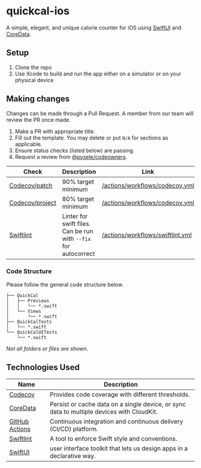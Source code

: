 # quickcal-ios

A simple, elegant, and unique calorie counter for iOS using [SwiftUI](https://developer.apple.com/xcode/swiftui/) and [CoreData](https://developer.apple.com/documentation/coredata).

## Setup

1. Clone the repo
2. Use Xcode to build and run the app either on a simulator or on your physical device

## Making changes

Changes can be made through a Pull Request. A member from our team will review the PR once made.

1. Make a PR with appropriate title.
2. Fill out the template. You may delete or put `N/A` for sections as applicable.
3. Ensure status checks (listed below) are passing.
4. Request a review from [@pyxele/codeowners](https://github.com/orgs/pyxele/teams/codeowners).

| Check                                                          | Description                                                     | Link                                                                                                       |
| -------------------------------------------------------------- | --------------------------------------------------------------- | ---------------------------------------------------------------------------------------------------------- |
| [Codecov/patch](https://docs.codecov.com/docs/commit-status)   | 90% target minimum                                              | [/actions/workflows/codecov.yml](https://github.com/pyxele/quickcal-ios/actions/workflows/codecov.yml)     |
| [Codecov/project](https://docs.codecov.com/docs/commit-status) | 80% target minimum                                              | [/actions/workflows/codecov.yml](https://github.com/pyxele/quickcal-ios/actions/workflows/codecov.yml)     |
| [Swiftlint](https://github.com/realm/SwiftLint)                | Linter for swift files. Can be run with `--fix` for autocorrect | [/actions/workflows/swiftlint.yml](https://github.com/pyxele/quickcal-ios/actions/workflows/swiftlint.yml) |

### Code Structure

Please follow the general code structure below.

```
├── QuickCal
│   ├── Previews
│   │   └── *.swift
│   └── Views
│       └── *.swift
├── QuickCalTests
│   └── *.swift
└── QuickCalUITests
    └── *.swift
```

_Not all folders or files are shown._

## Technologies Used

| Name                                                           | Description                                                                               |
| -------------------------------------------------------------- | ----------------------------------------------------------------------------------------- |
| [Codecov](https://about.codecov.io)                            | Provides code coverage with different thresholds.                                         |
| [CoreData](https://developer.apple.com/documentation/coredata) | Persist or cache data on a single device, or sync data to multiple devices with CloudKit. |
| [GitHub Actions](https://github.com/features/actions)          | Continuous integration and continuous delivery (CI/CD) platform.                          |
| [Swiftlint](https://github.com/realm/SwiftLint)                | A tool to enforce Swift style and conventions.                                            |
| [SwiftUI](https://developer.apple.com/xcode/swiftui/)          | user interface toolkit that lets us design apps in a declarative way.                     |
